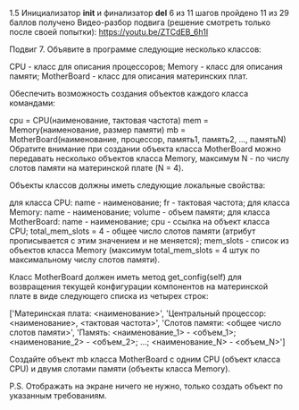 1.5 Инициализатор __init__ и финализатор __del__
6 из 11 шагов пройдено
11 из 29 баллов  получено
Видео-разбор подвига (решение смотреть только после своей попытки): https://youtu.be/ZTCdEB_6h1I

Подвиг 7. Объявите в программе следующие несколько классов:

CPU - класс для описания процессоров;
Memory - класс для описания памяти;
MotherBoard - класс для описания материнских плат.

Обеспечить возможность создания объектов каждого класса командами:

cpu = CPU(наименование, тактовая частота)
mem = Memory(наименование, размер памяти)
mb = MotherBoard(наименование, процессор, память1, память2, ..., памятьN)
Обратите внимание при создании объекта класса MotherBoard можно передавать несколько объектов класса Memory, максимум N - по числу слотов памяти на материнской плате (N = 4).

Объекты классов должны иметь следующие локальные свойства: 

для класса CPU: name - наименование; fr - тактовая частота;
для класса Memory: name - наименование; volume - объем памяти;
для класса MotherBoard: name - наименование; cpu - ссылка на объект класса CPU; total_mem_slots = 4 - общее число слотов памяти (атрибут прописывается с этим значением и не меняется); mem_slots - список из объектов класса Memory (максимум total_mem_slots = 4 штук по максимальному числу слотов памяти).

Класс MotherBoard должен иметь метод get_config(self) для возвращения текущей конфигурации компонентов на материнской плате в виде следующего списка из четырех строк:

['Материнская плата: <наименование>',
'Центральный процессор: <наименование>, <тактовая частота>',
'Слотов памяти: <общее число слотов памяти>',
'Память: <наименование_1> - <объем_1>; <наименование_2> - <объем_2>; ...; <наименование_N> - <объем_N>']

Создайте объект mb класса MotherBoard с одним CPU (объект класса CPU) и двумя слотами памяти (объекты класса Memory).

P.S. Отображать на экране ничего не нужно, только создать объект по указанным требованиям.

